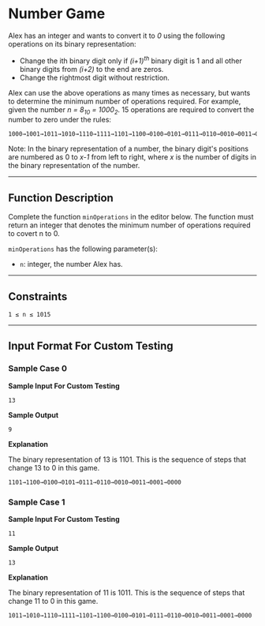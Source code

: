 # Number Game

Alex has an integer and wants to convert it to *0* using the following operations on its binary representation:

- Change the ith binary digit only if *(i+1)<sup>th</sup>* binary digit is 1 and all other binary digits from *(i+2)* to the end are zeros.
- Change the rightmost digit without restriction.


Alex can use the above operations as many times as necessary, but wants to determine the minimum number of operations required. For example, given the number *n = 8<sub>10</sub> = 1000<sub>2</sub>*. 15 operations are required to convert the number to zero under the rules:

```
1000→1001→1011→1010→1110→1111→1101→1100→0100→0101→0111→0110→0010→0011→0001→0000
```

Note: In the binary representation of a number, the binary digit's positions are numbered as 0 to *x-1* from left to right, where *x* is the number of digits in the binary representation of the number.

---

## Function Description

Complete the function `minOperations` in the editor below. The function must return an integer that denotes the minimum number of operations required to covert n to 0.



`minOperations` has the following parameter(s):

- `n`:  integer, the number Alex has.

---

## Constraints

```
1 ≤ n ≤ 1015
```

---

## Input Format For Custom Testing

### Sample Case 0

**Sample Input For Custom Testing**
```
13
```

**Sample Output**
```
9
```

**Explanation**

The binary representation of 13 is 1101. This is the sequence of steps that change 13 to 0 in this game.

```
1101→1100→0100→0101→0111→0110→0010→0011→0001→0000
```

### Sample Case 1

**Sample Input For Custom Testing**
```
11
```

**Sample Output**
```
13
```

**Explanation**

The binary representation of 11 is 1011. This is the sequence of steps that change 11 to 0 in this game.

```
1011→1010→1110→1111→1101→1100→0100→0101→0111→0110→0010→0011→0001→0000
```
